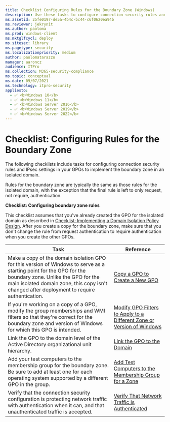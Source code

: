 ```yaml
---
title: Checklist Configuring Rules for the Boundary Zone (Windows)
description: Use these tasks to configure connection security rules and IPsec settings in your GPOs to implement the boundary zone in an isolated domain.
ms.assetid: 25fe0197-de5a-4b4c-bc44-c6f0620ea94b
ms.reviewer: jekrynit
ms.author: paoloma
ms.prod: windows-client
ms.mktglfcycl: deploy
ms.sitesec: library
ms.pagetype: security
ms.localizationpriority: medium
author: paolomatarazzo
manager: aaroncz
audience: ITPro
ms.collection: M365-security-compliance
ms.topic: conceptual
ms.date: 09/07/2021
ms.technology: itpro-security
appliesto: 
  - ✅ <b>Windows 10</b>
  - ✅ <b>Windows 11</b>
  - ✅ <b>Windows Server 2016</b>
  - ✅ <b>Windows Server 2019</b>
  - ✅ <b>Windows Server 2022</b>
---
```


# Checklist: Configuring Rules for the Boundary Zone


The following checklists include tasks for configuring connection security rules and IPsec settings in your GPOs to implement the boundary zone in an isolated domain.

Rules for the boundary zone are typically the same as those rules for the isolated domain, with the exception that the final rule is left to only request, not require, authentication.

**Checklist: Configuring boundary zone rules**

This checklist assumes that you've already created the GPO for the isolated domain as described in [Checklist: Implementing a Domain Isolation Policy Design](checklist-implementing-a-domain-isolation-policy-design.md). After you create a copy for the boundary zone, make sure that you don't change the rule from request authentication to require authentication when you create the other GPOs.

| Task | Reference |
| - | - |
| Make a copy of the domain isolation GPO for this version of Windows to serve as a starting point for the GPO for the boundary zone. Unlike the GPO for the main isolated domain zone, this copy isn't changed after deployment to require authentication.| [Copy a GPO to Create a New GPO](copy-a-gpo-to-create-a-new-gpo.md) |
| If you're working on a copy of a GPO, modify the group memberships and WMI filters so that they're correct for the boundary zone and version of Windows for which this GPO is intended.| [Modify GPO Filters to Apply to a Different Zone or Version of Windows](modify-gpo-filters-to-apply-to-a-different-zone-or-version-of-windows.md) |
| Link the GPO to the domain level of the Active Directory organizational unit hierarchy.| [Link the GPO to the Domain](link-the-gpo-to-the-domain.md)| 
| Add your test computers to the membership group for the boundary zone. Be sure to add at least one for each operating system supported by a different GPO in the group.| [Add Test Computers to the Membership Group for a Zone](add-test-devices-to-the-membership-group-for-a-zone.md)| 
| Verify that the connection security configuration is protecting network traffic with authentication when it can, and that unauthenticated traffic is accepted. | [Verify That Network Traffic Is Authenticated](verify-that-network-traffic-is-authenticated.md)| 
